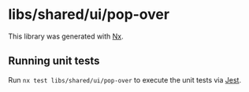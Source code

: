# libs/shared/ui/pop-over

This library was generated with [Nx](https://nx.dev).

## Running unit tests

Run `nx test libs/shared/ui/pop-over` to execute the unit tests via [Jest](https://jestjs.io).
